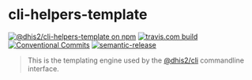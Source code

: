 # cli-helpers-template

[![@dhis2/cli-helpers-template on npm](https://img.shields.io/npm/v/@dhis2/cli-helpers-template.svg)](https://www.npmjs.com/package/@dhis2/cli-helpers-template)
[![travis.com build](https://img.shields.io/travis/com/dhis2/cli-helpers-template.svg)](https://travis-ci.com/dhis2/cli-helpers-template)
[![Conventional Commits](https://img.shields.io/badge/Conventional%20Commits-1.0.0-yellow.svg)](https://conventionalcommits.org)
[![semantic-release](https://img.shields.io/badge/%20%20%F0%9F%93%A6%F0%9F%9A%80-semantic--release-e10079.svg)](https://github.com/semantic-release/semantic-release)

> This is the templating engine used by the [@dhis2/cli](https://github.com/dhis2/cli)
> commandline interface.
